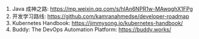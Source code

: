 1. Java 成神之路: https://mp.weixin.qq.com/s/hlAn6NPR1w-MAwqghX1FPg
2. 开发学习路线: https://github.com/kamranahmedse/developer-roadmap
3. Kubernetes Handbook: https://jimmysong.io/kubernetes-handbook/
4. Buddy: The DevOps Automation Platform: https://buddy.works/